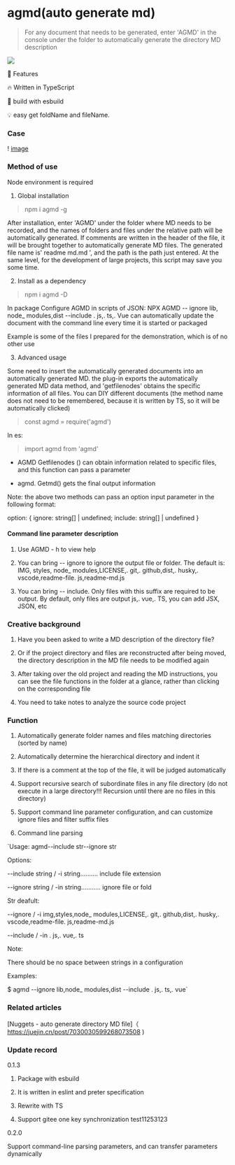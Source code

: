 # agmd(auto generate md)



>For any document that needs to be generated, enter 'AGMD' in the console under the folder to automatically generate the directory MD description



[![]( https://camo.githubusercontent.com/28479a7a834310a667f36760a27283f7389e864a/68747470733a2f2f696d672e736869656c64732e696f2f6e706d2f6c2f76322d646174657069636b65722e737667 )]( https://camo.githubusercontent.com/28479a7a834310a667f36760a27283f7389e864a/68747470733a2f2f696d672e736869656c64732e696f2f6e706d2f6c2f76322d646174657069636b65722e737667 )


🚀 Features

🔥 Written in TypeScript

🔋 build with esbuild

💡 easy get foldName and fileName.



### Case



! [image]( https://github.com/kakajun/auto-generate-md/blob/master/md2.png )



### Method of use

Node environment is required

1. Global installation

> npm i agmd -g



After installation, enter 'AGMD' under the folder where MD needs to be recorded, and the names of folders and files under the relative path will be automatically generated. If comments are written in the header of the file, it will be brought together to automatically generate MD files. The generated file name is' readme md.md ', and the path is the path just entered. At the same level, for the development of large projects, this script may save you some time.



2. Install as a dependency

> npm i agmd -D



In package Configure AGMD in scripts of JSON: NPX AGMD -- ignore lib, node_ modules,dist --include . js,. ts,. Vue can automatically update the document with the command line every time it is started or packaged




Example is some of the files I prepared for the demonstration, which is of no other use



3. Advanced usage

Some need to insert the automatically generated documents into an automatically generated MD. the plug-in exports the automatically generated MD data method, and 'getfilenodes' obtains the specific information of all files. You can DIY different documents (the method name does not need to be remembered, because it is written by TS, so it will be automatically clicked)

>const agmd = require('agmd')



In es:

>import agmd from 'agmd'



- AGMD Getfilenodes () can obtain information related to specific files, and this function can pass a parameter



- agmd. Getmd() gets the final output information

Note: the above two methods can pass an option input parameter in the following format:

option: { ignore: string[] | undefined; include: string[] | undefined }

#### Command line parameter description

1. Use AGMD - h to view help

2. You can bring -- ignore to ignore the output file or folder. The default is: IMG, styles, node_ modules,LICENSE,. git,. github,dist,. husky,. vscode,readme-file. js,readme-md.js

3. You can bring -- include. Only files with this suffix are required to be output. By default, only files are output js,. vue,. TS, you can add JSX, JSON, etc



### Creative background

1. Have you been asked to write a MD description of the directory file?

2. Or if the project directory and files are reconstructed after being moved, the directory description in the MD file needs to be modified again

3. After taking over the old project and reading the MD instructions, you can see the file functions in the folder at a glance, rather than clicking on the corresponding file

4. You need to take notes to analyze the source code project



### Function

1. Automatically generate folder names and files matching directories (sorted by name)

2. Automatically determine the hierarchical directory and indent it

3. If there is a comment at the top of the file, it will be judged automatically

4. Support recursive search of subordinate files in any file directory (do not execute in a large directory!!! Recursion until there are no files in this directory)

5. Support command line parameter configuration, and can customize ignore files and filter suffix files

6. Command line parsing



`Usage: agmd--include str--ignore str



Options:

--include string / -i string.......... include file extension

--ignore string / -in string........... ignore file or fold



Str deafult:

--ignore / -i img,styles,node_ modules,LICENSE,. git,. github,dist,. husky,. vscode,readme-file. js,readme-md.js

--include / -in . js,. vue,. ts



Note:

There should be no space between strings in a configuration



Examples:

$ agmd --ignore lib,node_ modules,dist --include . js,. ts,. vue`



### Related articles

[Nuggets - auto generate directory MD file]（ https://juejin.cn/post/7030030599268073508 )



### Update record

0.1.3

1. Package with esbuild

2. It is written in eslint and preter specification

3. Rewrite with TS

4. Support gitee one key synchronization test11253123



0.2.0

Support command-line parsing parameters, and can transfer parameters dynamically
